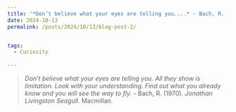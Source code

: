 ```yaml
---
title: '*Don’t believe what your eyes are telling you....* - Bach, R. (1970)'
date: 2024-10-13
permalink: /posts/2024/10/13/blog-post-2/


tags:
  - Curiosity
 
---
```


> *Don’t believe what your eyes are telling you. All they show is limitation. Look with your understanding. Find out what you already know and you will see the way to fly.* - Bach, R. (1970). *Jonathan Livingston Seagull*. Macmillan.

